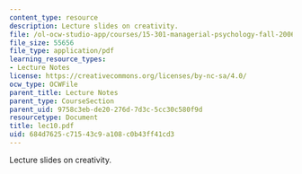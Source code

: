 ```yaml
---
content_type: resource
description: Lecture slides on creativity.
file: /ol-ocw-studio-app/courses/15-301-managerial-psychology-fall-2006/684d7625c71543c9a108c0b43ff41cd3_lec10.pdf
file_size: 55656
file_type: application/pdf
learning_resource_types:
- Lecture Notes
license: https://creativecommons.org/licenses/by-nc-sa/4.0/
ocw_type: OCWFile
parent_title: Lecture Notes
parent_type: CourseSection
parent_uid: 9758c3eb-de20-276d-7d3c-5cc30c580f9d
resourcetype: Document
title: lec10.pdf
uid: 684d7625-c715-43c9-a108-c0b43ff41cd3
---
```

Lecture slides on creativity.